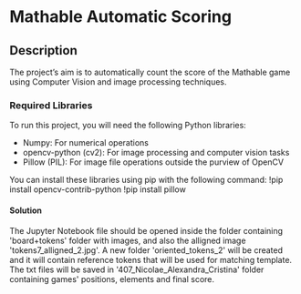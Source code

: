 # Mathable Automatic Scoring

## Description

The project’s aim is to automatically count the score of the Mathable game using Computer Vision and image processing techniques.

### Required Libraries

To run this project, you will need the following Python libraries:
- Numpy: For numerical operations
- opencv-python (cv2): For image processing and computer vision tasks
- Pillow (PIL): For image file operations outside the purview of OpenCV

You can install these libraries using pip with the following command:
!pip install opencv-contrib-python
!pip install pillow

#### Solution

The Jupyter Notebook file should be opened inside the folder containing 'board+tokens' folder with images, and also the alligned image 'tokens7_alligned_2.jpg'.
A new folder 'oriented_tokens_2' will be created and it will contain reference tokens that will be used for matching template.
The txt files will be saved in '407_Nicolae_Alexandra_Cristina' folder containing games' positions, elements and final score.
